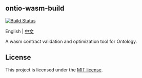 ## ontio-wasm-build

[![Build Status](https://travis-ci.com/laizy/ontio-wasm-build.svg?branch=master)](https://travis-ci.com/laizy/ontio-wasm-build)

English | [中文](README_CN.md)

A wasm contract validation and optimization tool for Ontology.

## License

This project is licensed under the [MIT license](LICENSE).

